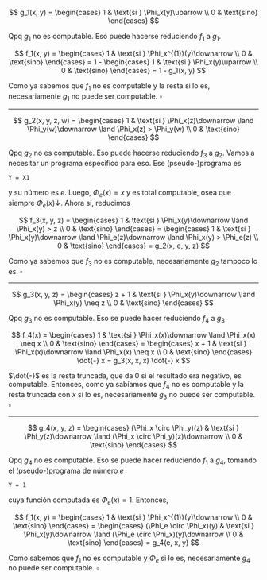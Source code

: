 $$
g_1(x, y) = \begin{cases}
    1 & \text{si } \Phi_x(y)\uparrow \\
    0 & \text{sino}
\end{cases}
$$

Qpq $g_1$ no es computable. Eso puede hacerse reduciendo $f_1$ a $g_1$.

$$
f_1(x, y) = \begin{cases}
    1 & \text{si } \Phi_x^{(1)}(y)\downarrow \\
    0 & \text{sino}
\end{cases}
= 1 - \begin{cases}
    1 & \text{si } \Phi_x(y)\uparrow \\
    0 & \text{sino}
\end{cases}
= 1 - g_1(x, y)
$$

Como ya sabemos que $f_1$ no es computable y la resta si lo es, necesariamente $g_1$ no puede ser computable. $\square$

---

$$
g_2(x, y, z, w) = \begin{cases}
    1 & \text{si } \Phi_x(z)\downarrow \land \Phi_y(w)\downarrow \land \Phi_x(z) > \Phi_y(w) \\
    0 & \text{sino}
\end{cases}
$$

Qpq $g_2$ no es computable. Eso puede hacerse reduciendo $f_3$ a $g_2$. Vamos a necesitar un programa específico para eso. Ese (pseudo-)programa es 

```
Y = X1
```

y su número es $e$. Luego, $\Phi_e(x) = x$ y es total computable, osea que siempre $\Phi_e(x)\downarrow$. Ahora sí, reducimos 

$$
f_3(x, y, z) = \begin{cases}
    1 & \text{si } \Phi_x(y)\downarrow \land \Phi_x(y) > z \\
    0 & \text{sino}
\end{cases}
= \begin{cases}
    1 & \text{si } \Phi_x(y)\downarrow \land \Phi_e(z)\downarrow \land \Phi_x(y) > \Phi_e(z) \\
    0 & \text{sino}
\end{cases}
= g_2(x, e, y, z)
$$

Como ya sabemos que $f_3$ no es computable, necesariamente $g_2$ tampoco lo es. $\square$

---

$$
g_3(x, y, z) = \begin{cases}
    z + 1 & \text{si } \Phi_x(y)\downarrow \land \Phi_x(y) \neq z \\
    0 & \text{sino}
\end{cases}
$$

Qpq $g_3$ no es computable. Eso se puede hacer reduciendo $f_4$ a $g_3$

$$
f_4(x) = \begin{cases}
    1 & \text{si } \Phi_x(x)\downarrow \land \Phi_x(x) \neq x \\
    0 & \text{sino}
\end{cases}
= \begin{cases}
    x + 1 & \text{si } \Phi_x(x)\downarrow \land \Phi_x(x) \neq x \\
    0 & \text{sino}
\end{cases}
\dot{-} x = g_3(x, x, x) \dot{-} x
$$

$\dot{-}$ es la resta truncada, que da 0 si el resultado era negativo, es computable. Entonces, como ya sabíamos que $f_4$ no es computable y la resta truncada con $x$ si lo es, necesariamente $g_3$ no puede ser computable. $\square$

---

$$
g_4(x, y, z) = \begin{cases}
    (\Phi_x \circ \Phi_y)(z) & \text{si } \Phi_y(z)\downarrow \land (\Phi_x \circ \Phi_y)(z)\downarrow \\
    0 & \text{sino}
\end{cases}
$$

Qpq $g_4$ no es computable. Eso se puede hacer reduciendo $f_1$ a $g_4$, tomando el (pseudo-)programa de número $e$

```
Y = 1
```

cuya función computada es $\Phi_e(x) = 1$. Entonces, 

$$
f_1(x, y) = \begin{cases}
    1 & \text{si } \Phi_x^{(1)}(y)\downarrow \\
    0 & \text{sino}
\end{cases}
= \begin{cases}
    (\Phi_e \circ \Phi_x)(y) & \text{si } \Phi_x(y)\downarrow \land (\Phi_e \circ \Phi_x)(y)\downarrow \\
    0 & \text{sino}
\end{cases}
= g_4(e, x, y)
$$

Como sabemos que $f_1$ no es computable y $\Phi_e$ si lo es, necesariamente $g_4$ no puede ser computable. $\square$